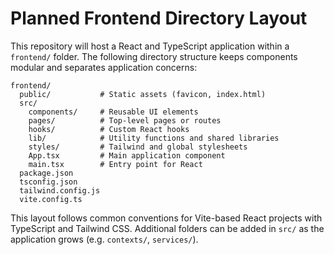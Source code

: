 # Planned Frontend Directory Layout

This repository will host a React and TypeScript application within a `frontend/` folder. The following directory structure keeps components modular and separates application concerns:

```
frontend/
  public/           # Static assets (favicon, index.html)
  src/
    components/     # Reusable UI elements
    pages/          # Top-level pages or routes
    hooks/          # Custom React hooks
    lib/            # Utility functions and shared libraries
    styles/         # Tailwind and global stylesheets
    App.tsx         # Main application component
    main.tsx        # Entry point for React
  package.json
  tsconfig.json
  tailwind.config.js
  vite.config.ts
```

This layout follows common conventions for Vite-based React projects with TypeScript and Tailwind CSS. Additional folders can be added in `src/` as the application grows (e.g. `contexts/`, `services/`).
